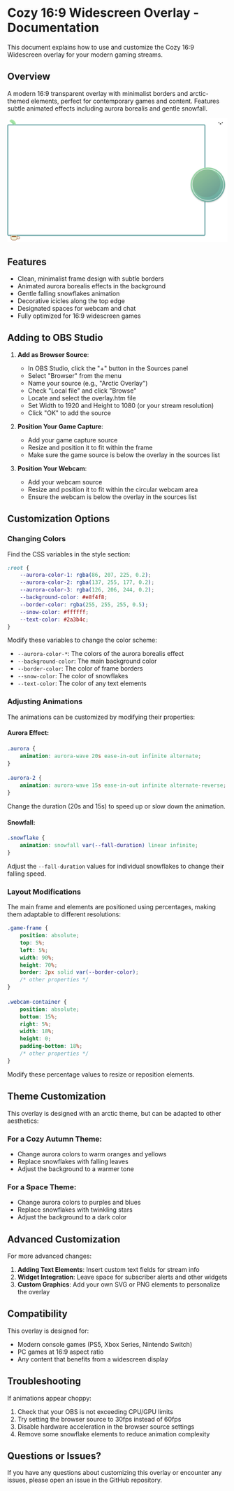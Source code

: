 # Cozy 16:9 Widescreen Overlay - Documentation

This document explains how to use and customize the Cozy 16:9 Widescreen overlay for your modern gaming streams.

## Overview

A modern 16:9 transparent overlay with minimalist borders and arctic-themed elements, perfect for contemporary games and content. Features subtle animated effects including aurora borealis and gentle snowfall.

![Cozy 16:9 Widescreen Overlay](../../../docs/screenshots/cozy-16-9-widescreen.png)

## Features

- Clean, minimalist frame design with subtle borders
- Animated aurora borealis effects in the background
- Gentle falling snowflakes animation
- Decorative icicles along the top edge
- Designated spaces for webcam and chat
- Fully optimized for 16:9 widescreen games

## Adding to OBS Studio

1. **Add as Browser Source**:
   - In OBS Studio, click the "+" button in the Sources panel
   - Select "Browser" from the menu
   - Name your source (e.g., "Arctic Overlay")
   - Check "Local file" and click "Browse"
   - Locate and select the overlay.htm file
   - Set Width to 1920 and Height to 1080 (or your stream resolution)
   - Click "OK" to add the source

2. **Position Your Game Capture**:
   - Add your game capture source
   - Resize and position it to fit within the frame
   - Make sure the game source is below the overlay in the sources list

3. **Position Your Webcam**:
   - Add your webcam source
   - Resize and position it to fit within the circular webcam area
   - Ensure the webcam is below the overlay in the sources list

## Customization Options

### Changing Colors

Find the CSS variables in the style section:

```css
:root {
    --aurora-color-1: rgba(86, 207, 225, 0.2);
    --aurora-color-2: rgba(137, 255, 177, 0.2);
    --aurora-color-3: rgba(126, 206, 244, 0.2);
    --background-color: #e8f4f8;
    --border-color: rgba(255, 255, 255, 0.5);
    --snow-color: #ffffff;
    --text-color: #2a3b4c;
}
```

Modify these variables to change the color scheme:
- `--aurora-color-*`: The colors of the aurora borealis effect
- `--background-color`: The main background color
- `--border-color`: The color of frame borders
- `--snow-color`: The color of snowflakes
- `--text-color`: The color of any text elements

### Adjusting Animations

The animations can be customized by modifying their properties:

#### Aurora Effect:
```css
.aurora {
    animation: aurora-wave 20s ease-in-out infinite alternate;
}

.aurora-2 {
    animation: aurora-wave 15s ease-in-out infinite alternate-reverse;
}
```

Change the duration (20s and 15s) to speed up or slow down the animation.

#### Snowfall:
```css
.snowflake {
    animation: snowfall var(--fall-duration) linear infinite;
}
```

Adjust the `--fall-duration` values for individual snowflakes to change their falling speed.

### Layout Modifications

The main frame and elements are positioned using percentages, making them adaptable to different resolutions:

```css
.game-frame {
    position: absolute;
    top: 5%;
    left: 5%;
    width: 90%;
    height: 70%;
    border: 2px solid var(--border-color);
    /* other properties */
}

.webcam-container {
    position: absolute;
    bottom: 15%;
    right: 5%;
    width: 18%;
    height: 0;
    padding-bottom: 18%;
    /* other properties */
}
```

Modify these percentage values to resize or reposition elements.

## Theme Customization

This overlay is designed with an arctic theme, but can be adapted to other aesthetics:

### For a Cozy Autumn Theme:
- Change aurora colors to warm oranges and yellows
- Replace snowflakes with falling leaves
- Adjust the background to a warmer tone

### For a Space Theme:
- Change aurora colors to purples and blues
- Replace snowflakes with twinkling stars
- Adjust the background to a dark color

## Advanced Customization

For more advanced changes:

1. **Adding Text Elements**: Insert custom text fields for stream info
2. **Widget Integration**: Leave space for subscriber alerts and other widgets
3. **Custom Graphics**: Add your own SVG or PNG elements to personalize the overlay

## Compatibility

This overlay is designed for:
- Modern console games (PS5, Xbox Series, Nintendo Switch)
- PC games at 16:9 aspect ratio
- Any content that benefits from a widescreen display

## Troubleshooting

If animations appear choppy:
1. Check that your OBS is not exceeding CPU/GPU limits
2. Try setting the browser source to 30fps instead of 60fps
3. Disable hardware acceleration in the browser source settings
4. Remove some snowflake elements to reduce animation complexity

## Questions or Issues?

If you have any questions about customizing this overlay or encounter any issues, please open an issue in the GitHub repository.